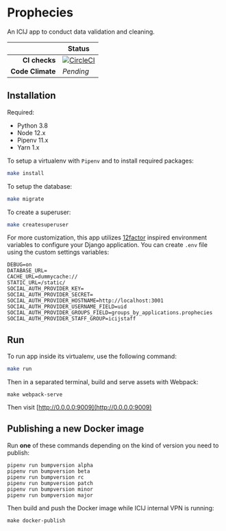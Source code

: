 # Prophecies

An ICIJ app to conduct data validation and cleaning.

| | Status |
| ---: | --- |
| **CI checks** | [![CircleCI](https://circleci.com/gh/ICIJ/prophecies/tree/main.svg?style=svg&circle-token=db6cce793b346e91b82e04bd38fac2af48fc3164)](https://circleci.com/gh/ICIJ/prophecies/tree/main) |
| **Code Climate** | _Pending_ |

## Installation

Required:

* Python 3.8
* Node 12.x
* Pipenv 11.x
* Yarn 1.x

To setup a virtualenv with `Pipenv` and to install required packages:

```bash
make install
```

To setup the database:

```bash
make migrate
```

To create a superuser:

```bash
make createsuperuser
```

For more customization, this app utilizes [12factor](https://www.12factor.net/)
inspired environment variables to configure your Django application. You can
create `.env` file using the custom settings variables:

```
DEBUG=on
DATABASE_URL=
CACHE_URL=dummycache://
STATIC_URL=/static/
SOCIAL_AUTH_PROVIDER_KEY=
SOCIAL_AUTH_PROVIDER_SECRET=
SOCIAL_AUTH_PROVIDER_HOSTNAME=http://localhost:3001
SOCIAL_AUTH_PROVIDER_USERNAME_FIELD=uid
SOCIAL_AUTH_PROVIDER_GROUPS_FIELD=groups_by_applications.prophecies
SOCIAL_AUTH_PROVIDER_STAFF_GROUP=icijstaff
```

## Run

To run app inside its virtualenv, use the following command:

```bash
make run
```

Then in a separated terminal, build and serve assets with Webpack:

```
make webpack-serve
```

Then visit [http://0.0.0.0:9009](http://0.0.0.0:9009)

## Publishing a new Docker image

Run **one** of these commands depending on the kind of version you need to publish:

```
pipenv run bumpversion alpha
pipenv run bumpversion beta
pipenv run bumpversion rc
pipenv run bumpversion patch
pipenv run bumpversion minor
pipenv run bumpversion major
```

Then build and push the Docker image while ICIJ internal VPN is running:

```
make docker-publish
```
